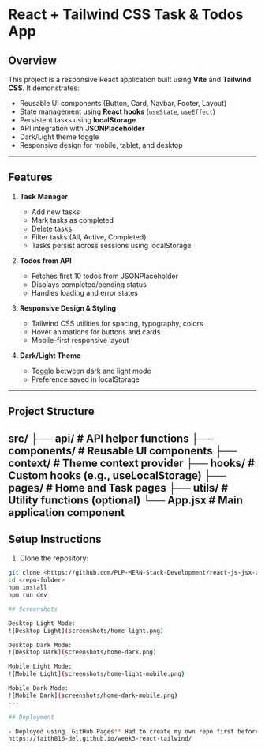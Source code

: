 # React + Tailwind CSS Task & Todos App

## Overview
This project is a responsive React application built using **Vite** and **Tailwind CSS**. It demonstrates:

- Reusable UI components (Button, Card, Navbar, Footer, Layout)
- State management using **React hooks** (`useState`, `useEffect`)
- Persistent tasks using **localStorage**
- API integration with **JSONPlaceholder**
- Dark/Light theme toggle
- Responsive design for mobile, tablet, and desktop
---

## Features

1. **Task Manager**
   - Add new tasks
   - Mark tasks as completed
   - Delete tasks
   - Filter tasks (All, Active, Completed)
   - Tasks persist across sessions using localStorage

2. **Todos from API**
   - Fetches first 10 todos from JSONPlaceholder
   - Displays completed/pending status
   - Handles loading and error states

3. **Responsive Design & Styling**
   - Tailwind CSS utilities for spacing, typography, colors
   - Hover animations for buttons and cards
   - Mobile-first responsive layout

4. **Dark/Light Theme**
   - Toggle between dark and light mode
   - Preference saved in localStorage
---

## Project Structure
src/
├── api/ # API helper functions
├── components/ # Reusable UI components
├── context/ # Theme context provider
├── hooks/ # Custom hooks (e.g., useLocalStorage)
├── pages/ # Home and Task pages
├── utils/ # Utility functions (optional)
└── App.jsx # Main application component
---

## Setup Instructions

1. Clone the repository:  
```bash
git clone <https://github.com/PLP-MERN-Stack-Development/react-js-jsx-and-css-mastering-front-end-development-faith816-del.git>
cd <repo-folder>
npm install
npm run dev

## Screenshots

Desktop Light Mode:  
![Desktop Light](screenshots/home-light.png)

Desktop Dark Mode:  
![Desktop Dark](screenshots/home-dark.png)

Mobile Light Mode:  
![Mobile Light](screenshots/home-light-mobile.png)

Mobile Dark Mode:  
![Mobile Dark](screenshots/home-dark-mobile.png)
---

## Deployment

- Deployed using  GitHub Pages** Had to create my own repo first before pushing it to github then run these commands (npm run build,npm run deploy)  
https://faith816-del.github.io/week3-react-tailwind/
